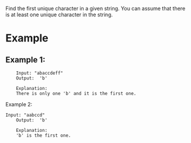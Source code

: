 Find the first unique character in a given string. You can assume that there is at least one unique character in the string.

# Example
## Example 1:
```
	Input: "abaccdeff"
	Output:  'b'
	
	Explanation:
	There is only one 'b' and it is the first one.
```

Example 2:
```
Input: "aabccd"
	Output:  'b'
	
	Explanation:
	'b' is the first one.
```